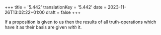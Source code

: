 +++
title = '5.442'
translationKey = '5.442'
date = 2023-11-26T13:02:22+01:00
draft = false
+++

If a proposition is given to us then the results of all truth-operations which have it as their basis are given <em>with</em> it.
